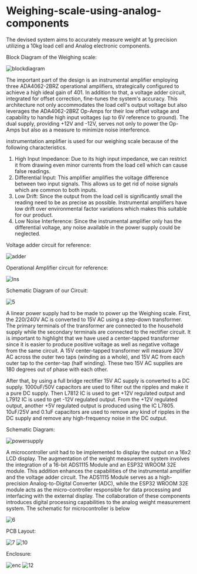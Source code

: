 # Weighing-scale-using-analog-components
The devised system aims to accurately measure weight at 1g precision utilizing a 10kg load cell and Analog electronic components.

Block Diagram of the Weighing scale:

![blockdiagram](https://github.com/user-attachments/assets/a4bfde00-f721-4b04-baf9-c016ec7a85cd)

The important part of the design is an instrumental amplifier employing three ADA4062-2BRZ operational amplifiers, strategically configured to achieve a high ideal gain of 401. In addition to that, a voltage adder circuit, integrated for offset correction, fine-tunes the system's accuracy. This architecture not only accommodates the load cell's output voltage but also leverages the ADA4062-2BRZ Op-Amps for their low offset voltage and capability to handle high input voltages (up to 6V reference to ground). The dual supply, providing +12V and -12V, serves not only to power the Op-Amps but also as a measure to minimize noise interference.

instrumentation amplifier is used for our weighing scale because of the following characteristics.
1. High Input Impedance: Due to its high input impedance, we can restrict it from drawing even minor currents from the load cell which can cause false readings.
2. Differential Input: This amplifier amplifies the voltage difference between two input signals. This allows us to get rid of noise signals which are common to both inputs.
3. Low Drift: Since the output from the load cell is significantly small the reading need to be as precise as possible. Instrumental amplifiers have low drift over environmental factor variations which makes this suitable  for our product. 
4. Low Noise Interference: Since the instrumental amplifier only has the differential voltage, any noise available in the power supply could be neglected.

Voltage adder circuit for reference:

![adder](https://github.com/user-attachments/assets/1dd06a0f-faa8-4684-85c9-5c6d5c97a2cd)

Operational Amplifier circuit for reference:

![Ins](https://github.com/user-attachments/assets/f811dbac-35f3-470d-9282-8ca6dd0eaba8)

Schematic Diagram of our Circuit:

![5](https://github.com/user-attachments/assets/a9bd57c5-d465-43f6-8e01-36364330c46e)

A linear power supply had to be made to power up the Weighing scale.
First, the 220/240V AC is converted to 15V AC using a step-down transformer. The primary terminals of the transformer are connected to the household supply while the secondary terminals are connected to the rectifier circuit. It is important to highlight that we have used a center-tapped transformer since it is easier to produce positive voltage as well as negative voltage from the same circuit. A 15V center-tapped transformer will measure 30V AC across the outer two taps (winding as a whole), and 15V AC from each outer tap to the center-tap (half winding). These two 15V AC supplies are 180 degrees out of phase with each other.

After that, by using a full bridge rectifier 15V AC supply is converted to a DC supply. 1000uF/50V capacitors are used to filter out the ripples and make it a pure DC supply. Then L7812 IC is used to get +12V regulated output and L7912 IC is used to get -12V regulated output. From the +12V regulated output, another +5V regulated output is produced using the IC L7805. 10uF/25V and 0.1uF capacitors are used to remove any kind of ripples in the DC supply and remove any high-frequency noise in the DC output.

Schematic Diagram:

![powersupply](https://github.com/user-attachments/assets/feef5c6f-1fd6-4773-a355-b461c911813b)

A microcontroller unit had to be implemented to display the output on a 16x2 LCD display.
The augmentation of the weight measurement system involves the integration of a 16-bit ADS1115 Module and an ESP32 WROOM 32E module. This addition enhances the capabilities of the instrumental amplifier and the voltage adder circuit. The ADS1115 Module serves as a high-precision Analog-to-Digital Converter (ADC), while the ESP32 WROOM 32E module acts as the micro-controller responsible for data processing and interfacing with the external display. The collaboration of these components introduces digital processing capabilities to the analog weight measurement system. The schematic for microcontroller is below

![6](https://github.com/user-attachments/assets/b44531e9-52e1-42a6-ac90-851d7d5f9a32)

PCB Layout:

![7](https://github.com/user-attachments/assets/9bcf2b4d-b7cb-4d3b-8d17-59f69787ba2f)
![10](https://github.com/user-attachments/assets/7d69f172-fd68-4c5f-85f2-e3259b64c1b7)

Enclosure:

![enc](https://github.com/user-attachments/assets/4c52742f-4a28-41b7-9f17-0f0a9162d507)
![12](https://github.com/user-attachments/assets/21cda94e-5eb3-45b7-b686-18a0ceb594f4)


